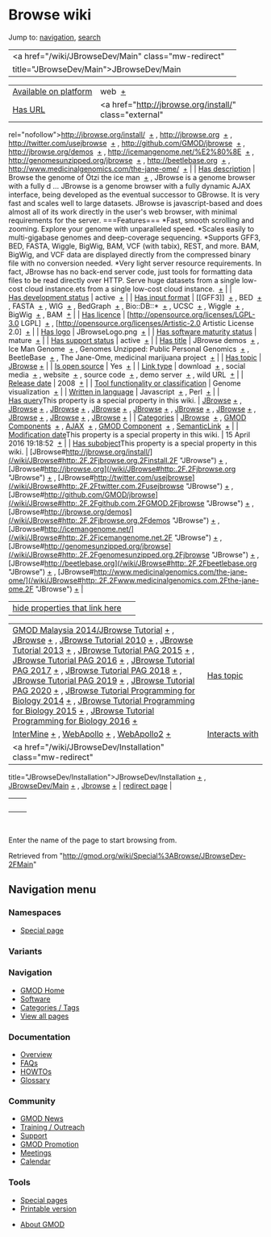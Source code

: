 <div id="mw-page-base" class="noprint">

</div>

<div id="mw-head-base" class="noprint">

</div>

<div id="content" class="mw-body" role="main">

<span id="top"></span>

<div id="mw-js-message" style="display:none;">

</div>



# <span dir="auto">Browse wiki</span>

<div id="bodyContent">

<div id="contentSub">

</div>

<div id="jump-to-nav" class="mw-jump">

Jump to: [navigation](#mw-navigation), [search](#p-search)

</div>

<div id="mw-content-text">

|                                                     |     |
|-----------------------------------------------------|-----|
| <a href="/wiki/JBrowseDev/Main" class="mw-redirect" 
 title="JBrowseDev/Main">JBrowseDev/Main</a>          |     |

|  |  |
|----|----|
| [Available on platform](/wiki/Property%3AAvailable_on_platform "Property:Available on platform") | <span class="smwb-value">web  <span class="smwsearch">[+](/wiki/Special%3ASearchByProperty/Available-20on-20platform/web "Special%3ASearchByProperty/Available-20on-20platform/web")</span></span> |
| [Has URL](/wiki/Property%3AHas_URL "Property:Has URL") | <span class="smwb-value"><a href="http://jbrowse.org/install/" class="external"
rel="nofollow">http://jbrowse.org/install/</a>  <span class="smwsearch">[+](/wiki/Special%3ASearchByProperty/Has-20URL/http%3A-2F-2Fjbrowse.org-2Finstall-2F "Special%3ASearchByProperty/Has-20URL/http%3A-2F-2Fjbrowse.org-2Finstall-2F")</span></span> , <span class="smwb-value"><a href="http://jbrowse.org" class="external"
rel="nofollow">http://jbrowse.org</a>  <span class="smwsearch">[+](/wiki/Special%3ASearchByProperty/Has-20URL/http%3A-2F-2Fjbrowse.org "Special%3ASearchByProperty/Has-20URL/http%3A-2F-2Fjbrowse.org")</span></span> , <span class="smwb-value"><a href="http://twitter.com/usejbrowse" class="external"
rel="nofollow">http://twitter.com/usejbrowse</a>  <span class="smwsearch">[+](/wiki/Special%3ASearchByProperty/Has-20URL/http%3A-2F-2Ftwitter.com-2Fusejbrowse "Special%3ASearchByProperty/Has-20URL/http%3A-2F-2Ftwitter.com-2Fusejbrowse")</span></span> , <span class="smwb-value"><a href="http://github.com/GMOD/jbrowse" class="external"
rel="nofollow">http://github.com/GMOD/jbrowse</a>  <span class="smwsearch">[+](/wiki/Special%3ASearchByProperty/Has-20URL/http%3A-2F-2Fgithub.com-2FGMOD-2Fjbrowse "Special%3ASearchByProperty/Has-20URL/http%3A-2F-2Fgithub.com-2FGMOD-2Fjbrowse")</span></span> , <span class="smwb-value"><a href="http://jbrowse.org/demos" class="external"
rel="nofollow">http://jbrowse.org/demos</a>  <span class="smwsearch">[+](/wiki/Special%3ASearchByProperty/Has-20URL/http%3A-2F-2Fjbrowse.org-2Fdemos "Special%3ASearchByProperty/Has-20URL/http%3A-2F-2Fjbrowse.org-2Fdemos")</span></span> , <span class="smwb-value"><a href="http://icemangenome.net/%E2%80%8E" class="external"
rel="nofollow">http://icemangenome.net/%E2%80%8E</a>  <span class="smwsearch">[+](/wiki/Special%3ASearchByProperty/Has-20URL/http%3A-2F-2Ficemangenome.net-2F-25E2-2580-258E "Special%3ASearchByProperty/Has-20URL/http%3A-2F-2Ficemangenome.net-2F-25E2-2580-258E")</span></span> , <span class="smwb-value"><a href="http://genomesunzipped.org/jbrowse" class="external"
rel="nofollow">http://genomesunzipped.org/jbrowse</a>  <span class="smwsearch">[+](/wiki/Special%3ASearchByProperty/Has-20URL/http%3A-2F-2Fgenomesunzipped.org-2Fjbrowse "Special%3ASearchByProperty/Has-20URL/http%3A-2F-2Fgenomesunzipped.org-2Fjbrowse")</span></span> , <span class="smwb-value"><a href="http://beetlebase.org" class="external"
rel="nofollow">http://beetlebase.org</a>  <span class="smwsearch">[+](/wiki/Special%3ASearchByProperty/Has-20URL/http%3A-2F-2Fbeetlebase.org "Special%3ASearchByProperty/Has-20URL/http%3A-2F-2Fbeetlebase.org")</span></span> , <span class="smwb-value"><a href="http://www.medicinalgenomics.com/the-jane-ome/"
class="external"
rel="nofollow">http://www.medicinalgenomics.com/the-jane-ome/</a>  <span class="smwsearch">[+](/wiki/Special%3ASearchByProperty/Has-20URL/http%3A-2F-2Fwww.medicinalgenomics.com-2Fthe-2Djane-2Dome-2F "Special%3ASearchByProperty/Has-20URL/http%3A-2F-2Fwww.medicinalgenomics.com-2Fthe-2Djane-2Dome-2F")</span></span> |
| [Has description](/wiki/Property%3AHas_description "Property:Has description") | <span class="smwb-value">Browse the genome of Ötzi the ice man  <span class="smwsearch">[+](/wiki/Special%3ASearchByProperty/Has-20description/Browse-20the-20genome-20of-20%C3%96tzi-20the-20ice-20man "Special%3ASearchByProperty/Has-20description/Browse-20the-20genome-20of-20Ötzi-20the-20ice-20man")</span></span> , <span class="smwb-value">JBrowse is a genome browser with a fully d<span class="smw-highlighter" data-type="2" state="persistent" data-title="Information"><span class="smwtext"> … </span><span class="smwttcontent">JBrowse is a genome browser with a fully dynamic AJAX interface, being developed as the eventual successor to GBrowse. It is very fast and scales well to large datasets. JBrowse is javascript-based and does almost all of its work directly in the user's web browser, with minimal requirements for the server. ===Features=== \*Fast, smooth scrolling and zooming. Explore your genome with unparalleled speed. \*Scales easily to multi-gigabase genomes and deep-coverage sequencing. \*Supports GFF3, BED, FASTA, Wiggle, BigWig, BAM, VCF (with tabix), REST, and more. BAM, BigWig, and VCF data are displayed directly from the compressed binary file with no conversion needed. \*Very light server resource requirements. In fact, JBrowse has no back-end server code, just tools for formatting data files to be read directly over HTTP. Serve huge datasets from a single low-cost cloud instance.</span></span>ets from a single low-cost cloud instance.  <span class="smwsearch">[+](/mediawiki/index.php?title=Special%3ASearchByProperty&x=Has-20description%2FJBrowse-20is-20a-20genome-20browser-20with-20a-20fully-20dynamic-20AJAX-20interface%2C-20being-20developed-20as-20the-20eventual-20successor-20to-20GBrowse.-20It-20is-20very-20fast-20and-20scales-20well-20to-20large-20datasets.-20JBrowse-20is-20javascript-2Dbased-20and-20does-20almost-20all-20of-20its-20work-20directly-20in-20the-20user%27s-20web-20browser%2C-20with-20minimal-20requirements-20for-20the-20server.-0A-0A%3D%3D%3DFeatures%3D%3D%3D-0A-0A%2AFast%2C-20smooth-20scrolling-20and-20zooming.-20Explore-20your-20genome-20with-20unparalleled-20speed.-0A%2AScales-20easily-20to-20multi-2Dgigabase-20genomes-20and-20deep-2Dcoverage-20sequencing.-0A%2ASupports-20GFF3%2C-20BED%2C-20FASTA%2C-20Wiggle%2C-20BigWig%2C-20BAM%2C-20VCF-20%28with-20tabix%29%2C-20REST%2C-20and-20more.-20-20BAM%2C-20BigWig%2C-20and-20VCF-20data-20are-20displayed-20directly-20from-20the-20compressed-20binary-20file-20with-20no-20conversion-20needed.-0A%2AVery-20light-20server-20resource-20requirements.-20In-20fact%2C-20JBrowse-20has-20no-20back-2Dend-20server-20code%2C-20just-20tools-20for-20formatting-20data-20files-20to-20be-20read-20directly-20over-20HTTP.-20Serve-20huge-20datasets-20from-20a-20single-20low-2Dcost-20cloud-20instance. "Special%3ASearchByProperty")</span></span> |
| [Has development status](/wiki/Property%3AHas_development_status "Property:Has development status") | <span class="smwb-value">active  <span class="smwsearch">[+](/wiki/Special%3ASearchByProperty/Has-20development-20status/active "Special%3ASearchByProperty/Has-20development-20status/active")</span></span> |
| [Has input format](/wiki/Property%3AHas_input_format "Property:Has input format") | <span class="smwb-value">\[\[GFF3\]\]  <span class="smwsearch">[+](/wiki/Special%3ASearchByProperty/Has-20input-20format/-5B-5BGFF3-5D-5D "Special%3ASearchByProperty/Has-20input-20format/-5B-5BGFF3-5D-5D")</span></span> , <span class="smwb-value">BED  <span class="smwsearch">[+](/wiki/Special%3ASearchByProperty/Has-20input-20format/BED "Special%3ASearchByProperty/Has-20input-20format/BED")</span></span> , <span class="smwb-value">FASTA  <span class="smwsearch">[+](/wiki/Special%3ASearchByProperty/Has-20input-20format/FASTA "Special%3ASearchByProperty/Has-20input-20format/FASTA")</span></span> , <span class="smwb-value">WIG  <span class="smwsearch">[+](/wiki/Special%3ASearchByProperty/Has-20input-20format/WIG "Special%3ASearchByProperty/Has-20input-20format/WIG")</span></span> , <span class="smwb-value">BedGraph  <span class="smwsearch">[+](/wiki/Special%3ASearchByProperty/Has-20input-20format/BedGraph "Special%3ASearchByProperty/Has-20input-20format/BedGraph")</span></span> , <span class="smwb-value">Bio::DB::\*  <span class="smwsearch">[+](/wiki/Special%3ASearchByProperty/Has-20input-20format/Bio::DB::* "Special%3ASearchByProperty/Has-20input-20format/Bio::DB::*")</span></span> , <span class="smwb-value">UCSC  <span class="smwsearch">[+](/wiki/Special%3ASearchByProperty/Has-20input-20format/UCSC "Special%3ASearchByProperty/Has-20input-20format/UCSC")</span></span> , <span class="smwb-value">Wiggle  <span class="smwsearch">[+](/wiki/Special%3ASearchByProperty/Has-20input-20format/Wiggle "Special%3ASearchByProperty/Has-20input-20format/Wiggle")</span></span> , <span class="smwb-value">BigWig  <span class="smwsearch">[+](/wiki/Special%3ASearchByProperty/Has-20input-20format/BigWig "Special%3ASearchByProperty/Has-20input-20format/BigWig")</span></span> , <span class="smwb-value">BAM  <span class="smwsearch">[+](/wiki/Special%3ASearchByProperty/Has-20input-20format/BAM "Special%3ASearchByProperty/Has-20input-20format/BAM")</span></span> |
| [Has licence](/wiki/Property%3AHas_licence "Property:Has licence") | <span class="smwb-value">\[http://opensource.org/licenses/LGPL-3.0 LGPL\]  <span class="smwsearch">[+](/wiki/Special%3ASearchByProperty/Has-20licence/-5Bhttp%3A-2F-2Fopensource.org-2Flicenses-2FLGPL-2D3.0-20LGPL-5D "Special%3ASearchByProperty/Has-20licence/-5Bhttp%3A-2F-2Fopensource.org-2Flicenses-2FLGPL-2D3.0-20LGPL-5D")</span></span> , <span class="smwb-value">\[http://opensource.org/licenses/Artistic-2.0 Artistic License 2.0\]  <span class="smwsearch">[+](/wiki/Special%3ASearchByProperty/Has-20licence/-5Bhttp%3A-2F-2Fopensource.org-2Flicenses-2FArtistic-2D2.0-20Artistic-20License-202.0-5D "Special%3ASearchByProperty/Has-20licence/-5Bhttp%3A-2F-2Fopensource.org-2Flicenses-2FArtistic-2D2.0-20Artistic-20License-202.0-5D")</span></span> |
| [Has logo](/wiki/Property%3AHas_logo "Property:Has logo") | <span class="smwb-value">JBrowseLogo.png  <span class="smwsearch">[+](/wiki/Special%3ASearchByProperty/Has-20logo/JBrowseLogo.png "Special%3ASearchByProperty/Has-20logo/JBrowseLogo.png")</span></span> |
| [Has software maturity status](/wiki/Property%3AHas_software_maturity_status "Property:Has software maturity status") | <span class="smwb-value">mature  <span class="smwsearch">[+](/wiki/Special%3ASearchByProperty/Has-20software-20maturity-20status/mature "Special%3ASearchByProperty/Has-20software-20maturity-20status/mature")</span></span> |
| [Has support status](/wiki/Property%3AHas_support_status "Property:Has support status") | <span class="smwb-value">active  <span class="smwsearch">[+](/wiki/Special%3ASearchByProperty/Has-20support-20status/active "Special%3ASearchByProperty/Has-20support-20status/active")</span></span> |
| [Has title](/wiki/Property%3AHas_title "Property:Has title") | <span class="smwb-value">JBrowse demos  <span class="smwsearch">[+](/wiki/Special%3ASearchByProperty/Has-20title/JBrowse-20demos "Special%3ASearchByProperty/Has-20title/JBrowse-20demos")</span></span> , <span class="smwb-value">Ice Man Genome  <span class="smwsearch">[+](/wiki/Special%3ASearchByProperty/Has-20title/Ice-20Man-20Genome "Special%3ASearchByProperty/Has-20title/Ice-20Man-20Genome")</span></span> , <span class="smwb-value">Genomes Unzipped: Public Personal Genomics  <span class="smwsearch">[+](/wiki/Special%3ASearchByProperty/Has-20title/Genomes-20Unzipped%3A-20Public-20Personal-20Genomics "Special%3ASearchByProperty/Has-20title/Genomes-20Unzipped%3A-20Public-20Personal-20Genomics")</span></span> , <span class="smwb-value">BeetleBase  <span class="smwsearch">[+](/wiki/Special%3ASearchByProperty/Has-20title/BeetleBase "Special%3ASearchByProperty/Has-20title/BeetleBase")</span></span> , <span class="smwb-value">The Jane-Ome, medicinal marijuana project  <span class="smwsearch">[+](/wiki/Special%3ASearchByProperty/Has-20title/The-20Jane-2DOme,-20medicinal-20marijuana-20project "Special%3ASearchByProperty/Has-20title/The-20Jane-2DOme,-20medicinal-20marijuana-20project")</span></span> |
| [Has topic](/wiki/Property%3AHas_topic "Property:Has topic") | <span class="smwb-value">[JBrowse](/wiki/JBrowse "JBrowse") <span class="smwbrowse">[+](/wiki/Special%3ABrowse/JBrowse "Special%3ABrowse/JBrowse")</span></span> |
| [Is open source](/wiki/Property%3AIs_open_source "Property:Is open source") | <span class="smwb-value">Yes  <span class="smwsearch">[+](/wiki/Special%3ASearchByProperty/Is-20open-20source/Yes "Special%3ASearchByProperty/Is-20open-20source/Yes")</span></span> |
| [Link type](/wiki/Property%3ALink_type "Property:Link type") | <span class="smwb-value">download  <span class="smwsearch">[+](/wiki/Special%3ASearchByProperty/Link-20type/download "Special%3ASearchByProperty/Link-20type/download")</span></span> , <span class="smwb-value">social media  <span class="smwsearch">[+](/wiki/Special%3ASearchByProperty/Link-20type/social-20media "Special%3ASearchByProperty/Link-20type/social-20media")</span></span> , <span class="smwb-value">website  <span class="smwsearch">[+](/wiki/Special%3ASearchByProperty/Link-20type/website "Special%3ASearchByProperty/Link-20type/website")</span></span> , <span class="smwb-value">source code  <span class="smwsearch">[+](/wiki/Special%3ASearchByProperty/Link-20type/source-20code "Special%3ASearchByProperty/Link-20type/source-20code")</span></span> , <span class="smwb-value">demo server  <span class="smwsearch">[+](/wiki/Special%3ASearchByProperty/Link-20type/demo-20server "Special%3ASearchByProperty/Link-20type/demo-20server")</span></span> , <span class="smwb-value">wild URL  <span class="smwsearch">[+](/wiki/Special%3ASearchByProperty/Link-20type/wild-20URL "Special%3ASearchByProperty/Link-20type/wild-20URL")</span></span> |
| [Release date](/wiki/Property%3ARelease_date "Property:Release date") | <span class="smwb-value">2008  <span class="smwsearch">[+](/wiki/Special%3ASearchByProperty/Release-20date/2008 "Special%3ASearchByProperty/Release-20date/2008")</span></span> |
| [Tool functionality or classification](/wiki/Property%3ATool_functionality_or_classification "Property:Tool functionality or classification") | <span class="smwb-value">Genome visualization  <span class="smwsearch">[+](/wiki/Special%3ASearchByProperty/Tool-20functionality-20or-20classification/Genome-20visualization "Special%3ASearchByProperty/Tool-20functionality-20or-20classification/Genome-20visualization")</span></span> |
| [Written in language](/wiki/Property%3AWritten_in_language "Property:Written in language") | <span class="smwb-value">Javascript  <span class="smwsearch">[+](/wiki/Special%3ASearchByProperty/Written-20in-20language/Javascript "Special%3ASearchByProperty/Written-20in-20language/Javascript")</span></span> , <span class="smwb-value">Perl  <span class="smwsearch">[+](/wiki/Special%3ASearchByProperty/Written-20in-20language/Perl "Special%3ASearchByProperty/Written-20in-20language/Perl")</span></span> |
| <span class="smw-highlighter" data-type="1" state="inline" data-title="Property"><span class="smwbuiltin">[Has query](/wiki/Property:Has_query "Property:Has query")</span><span class="smwttcontent">This property is a special property in this wiki.</span></span> | <span class="smwb-value">[JBrowse](/wiki/JBrowse#_QUERY469d02261a72e0e0f3175cfdae7fccca "JBrowse") <span class="smwbrowse">[+](/wiki/Special%3ABrowse/JBrowse-23_QUERY469d02261a72e0e0f3175cfdae7fccca "Special%3ABrowse/JBrowse-23 QUERY469d02261a72e0e0f3175cfdae7fccca")</span></span> , <span class="smwb-value">[JBrowse](/wiki/JBrowse#_QUERY52b24b8d4204293fa186dcaa318a6c4b "JBrowse") <span class="smwbrowse">[+](/wiki/Special%3ABrowse/JBrowse-23_QUERY52b24b8d4204293fa186dcaa318a6c4b "Special%3ABrowse/JBrowse-23 QUERY52b24b8d4204293fa186dcaa318a6c4b")</span></span> , <span class="smwb-value">[JBrowse](/wiki/JBrowse#_QUERY1d38a8ab230383a748287289058b5e92 "JBrowse") <span class="smwbrowse">[+](/wiki/Special%3ABrowse/JBrowse-23_QUERY1d38a8ab230383a748287289058b5e92 "Special%3ABrowse/JBrowse-23 QUERY1d38a8ab230383a748287289058b5e92")</span></span> , <span class="smwb-value">[JBrowse](/wiki/JBrowse#_QUERYe714c956cbe8329275baf755f54e5039 "JBrowse") <span class="smwbrowse">[+](/wiki/Special%3ABrowse/JBrowse-23_QUERYe714c956cbe8329275baf755f54e5039 "Special%3ABrowse/JBrowse-23 QUERYe714c956cbe8329275baf755f54e5039")</span></span> , <span class="smwb-value">[JBrowse](/wiki/JBrowse#_QUERY18bb04c5f6f7f15ddc4b2e2118c1873d "JBrowse") <span class="smwbrowse">[+](/wiki/Special%3ABrowse/JBrowse-23_QUERY18bb04c5f6f7f15ddc4b2e2118c1873d "Special%3ABrowse/JBrowse-23 QUERY18bb04c5f6f7f15ddc4b2e2118c1873d")</span></span> , <span class="smwb-value">[JBrowse](/wiki/JBrowse#_QUERYb94a3b097be65fac611ebe329ddc9d35 "JBrowse") <span class="smwbrowse">[+](/wiki/Special%3ABrowse/JBrowse-23_QUERYb94a3b097be65fac611ebe329ddc9d35 "Special%3ABrowse/JBrowse-23 QUERYb94a3b097be65fac611ebe329ddc9d35")</span></span> , <span class="smwb-value">[JBrowse](/wiki/JBrowse#_QUERY0b63771b0bcf6d3ad74b7be1c75c89dc "JBrowse") <span class="smwbrowse">[+](/wiki/Special%3ABrowse/JBrowse-23_QUERY0b63771b0bcf6d3ad74b7be1c75c89dc "Special%3ABrowse/JBrowse-23 QUERY0b63771b0bcf6d3ad74b7be1c75c89dc")</span></span> , <span class="smwb-value">[JBrowse](/wiki/JBrowse#_QUERYc488b23646332a3c8b7ace9cd074f331 "JBrowse") <span class="smwbrowse">[+](/wiki/Special%3ABrowse/JBrowse-23_QUERYc488b23646332a3c8b7ace9cd074f331 "Special%3ABrowse/JBrowse-23 QUERYc488b23646332a3c8b7ace9cd074f331")</span></span> , <span class="smwb-value">[JBrowse](/wiki/JBrowse#_QUERYcf264ec10b4bc2d750b955cd65d42a53 "JBrowse") <span class="smwbrowse">[+](/wiki/Special%3ABrowse/JBrowse-23_QUERYcf264ec10b4bc2d750b955cd65d42a53 "Special%3ABrowse/JBrowse-23 QUERYcf264ec10b4bc2d750b955cd65d42a53")</span></span> , <span class="smwb-value">[JBrowse](/wiki/JBrowse#_QUERY703cc64c8a9f3801c83a6e0ca1e9dc06 "JBrowse") <span class="smwbrowse">[+](/wiki/Special%3ABrowse/JBrowse-23_QUERY703cc64c8a9f3801c83a6e0ca1e9dc06 "Special%3ABrowse/JBrowse-23 QUERY703cc64c8a9f3801c83a6e0ca1e9dc06")</span></span> |
| [Categories](/wiki/Special%3ACategories "Special%3ACategories") | <span class="smwb-value">[JBrowse](/wiki/Category%3AJBrowse "Category%3AJBrowse")  <span class="smwsearch">[+](/wiki/Special%3ASearchByProperty/JBrowse "Special%3ASearchByProperty/JBrowse")</span></span> , <span class="smwb-value">[GMOD Components](/wiki/Category%3AGMOD_Components "Category%3AGMOD Components")  <span class="smwsearch">[+](/wiki/Special%3ASearchByProperty/GMOD-20Components "Special%3ASearchByProperty/GMOD-20Components")</span></span> , <span class="smwb-value">[AJAX](/wiki/Category%3AAJAX "Category%3AAJAX")  <span class="smwsearch">[+](/wiki/Special%3ASearchByProperty/AJAX "Special%3ASearchByProperty/AJAX")</span></span> , <span class="smwb-value">[GMOD Component](/wiki/Category%3AGMOD_Component "Category%3AGMOD Component")  <span class="smwsearch">[+](/wiki/Special%3ASearchByProperty/GMOD-20Component "Special%3ASearchByProperty/GMOD-20Component")</span></span> , <span class="smwb-value"><a
href="/mediawiki/index.php?title=Category%3ASemanticLink&amp;action=edit&amp;redlink=1"
class="new"
title="Category%3ASemanticLink (page does not exist)">SemanticLink</a>  <span class="smwsearch">[+](/wiki/Special%3ASearchByProperty/SemanticLink "Special%3ASearchByProperty/SemanticLink")</span></span> |
| <span class="smw-highlighter" data-type="1" state="inline" data-title="Property"><span class="smwbuiltin">[Modification date](/wiki/Property:Modification_date "Property:Modification date")</span><span class="smwttcontent">This property is a special property in this wiki.</span></span> | <span class="smwb-value">15 April 2016 19:18:52  <span class="smwsearch">[+](/wiki/Special%3ASearchByProperty/Modification-20date/15-20April-202016-2019:18:52 "Special%3ASearchByProperty/Modification-20date/15-20April-202016-2019:18:52")</span></span> |
| <span class="smw-highlighter" data-type="1" state="inline" data-title="Property"><span class="smwbuiltin">[Has subobject](/wiki/Property%3AHas_subobject "Property:Has subobject")</span><span class="smwttcontent">This property is a special property in this wiki.</span></span> | <span class="smwb-value">[JBrowse#http://jbrowse.org/install/](/wiki/JBrowse#http:.2F.2Fjbrowse.org.2Finstall.2F "JBrowse") <span class="smwbrowse">[+](/wiki/Special%3ABrowse/JBrowse-23http%3A-2F-2Fjbrowse.org-2Finstall-2F "Special%3ABrowse/JBrowse-23http%3A-2F-2Fjbrowse.org-2Finstall-2F")</span></span> , <span class="smwb-value">[JBrowse#http://jbrowse.org](/wiki/JBrowse#http:.2F.2Fjbrowse.org "JBrowse") <span class="smwbrowse">[+](/wiki/Special%3ABrowse/JBrowse-23http%3A-2F-2Fjbrowse.org "Special%3ABrowse/JBrowse-23http%3A-2F-2Fjbrowse.org")</span></span> , <span class="smwb-value">[JBrowse#http://twitter.com/usejbrowse](/wiki/JBrowse#http:.2F.2Ftwitter.com.2Fusejbrowse "JBrowse") <span class="smwbrowse">[+](/wiki/Special%3ABrowse/JBrowse-23http%3A-2F-2Ftwitter.com-2Fusejbrowse "Special%3ABrowse/JBrowse-23http%3A-2F-2Ftwitter.com-2Fusejbrowse")</span></span> , <span class="smwb-value">[JBrowse#http://github.com/GMOD/jbrowse](/wiki/JBrowse#http:.2F.2Fgithub.com.2FGMOD.2Fjbrowse "JBrowse") <span class="smwbrowse">[+](/wiki/Special%3ABrowse/JBrowse-23http%3A-2F-2Fgithub.com-2FGMOD-2Fjbrowse "Special%3ABrowse/JBrowse-23http%3A-2F-2Fgithub.com-2FGMOD-2Fjbrowse")</span></span> , <span class="smwb-value">[JBrowse#http://jbrowse.org/demos](/wiki/JBrowse#http:.2F.2Fjbrowse.org.2Fdemos "JBrowse") <span class="smwbrowse">[+](/wiki/Special%3ABrowse/JBrowse-23http%3A-2F-2Fjbrowse.org-2Fdemos "Special%3ABrowse/JBrowse-23http%3A-2F-2Fjbrowse.org-2Fdemos")</span></span> , <span class="smwb-value">[JBrowse#http://icemangenome.net/‎](/wiki/JBrowse#http:.2F.2Ficemangenome.net.2F "JBrowse") <span class="smwbrowse">[+](/wiki/Special%3ABrowse/JBrowse-23http%3A-2F-2Ficemangenome.net-2F "Special%3ABrowse/JBrowse-23http%3A-2F-2Ficemangenome.net-2F")</span></span> , <span class="smwb-value">[JBrowse#http://genomesunzipped.org/jbrowse](/wiki/JBrowse#http:.2F.2Fgenomesunzipped.org.2Fjbrowse "JBrowse") <span class="smwbrowse">[+](/wiki/Special%3ABrowse/JBrowse-23http%3A-2F-2Fgenomesunzipped.org-2Fjbrowse "Special%3ABrowse/JBrowse-23http%3A-2F-2Fgenomesunzipped.org-2Fjbrowse")</span></span> , <span class="smwb-value">[JBrowse#http://beetlebase.org](/wiki/JBrowse#http:.2F.2Fbeetlebase.org "JBrowse") <span class="smwbrowse">[+](/wiki/Special%3ABrowse/JBrowse-23http%3A-2F-2Fbeetlebase.org "Special%3ABrowse/JBrowse-23http%3A-2F-2Fbeetlebase.org")</span></span> , <span class="smwb-value">[JBrowse#http://www.medicinalgenomics.com/the-jane-ome/](/wiki/JBrowse#http:.2F.2Fwww.medicinalgenomics.com.2Fthe-jane-ome.2F "JBrowse") <span class="smwbrowse">[+](/wiki/Special%3ABrowse/JBrowse-23http%3A-2F-2Fwww.medicinalgenomics.com-2Fthe-2Djane-2Dome-2F "Special%3ABrowse/JBrowse-23http%3A-2F-2Fwww.medicinalgenomics.com-2Fthe-2Djane-2Dome-2F")</span></span> |

<span id="smw_browse_incoming"></span>

|  |  |
|----|----|
| [hide properties that link here](/mediawiki/index.php?title=Special:Browse&offset=0&dir=out&article=JBrowseDev%2FMain)  |  |

|  |  |
|----|----|
| <span class="smwb-ivalue">[GMOD Malaysia 2014/JBrowse Tutorial](/wiki/GMOD_Malaysia_2014/JBrowse_Tutorial "GMOD Malaysia 2014/JBrowse Tutorial") <span class="smwbrowse">[+](/wiki/Special%3ABrowse/GMOD-20Malaysia-202014-2FJBrowse-20Tutorial "Special%3ABrowse/GMOD-20Malaysia-202014-2FJBrowse-20Tutorial")</span></span> , <span class="smwb-ivalue">[JBrowse](/wiki/JBrowse "JBrowse") <span class="smwbrowse">[+](/wiki/Special%3ABrowse/JBrowse "Special%3ABrowse/JBrowse")</span></span> , <span class="smwb-ivalue">[JBrowse Tutorial 2010](/wiki/JBrowse_Tutorial_2010 "JBrowse Tutorial 2010") <span class="smwbrowse">[+](/wiki/Special%3ABrowse/JBrowse-20Tutorial-202010 "Special%3ABrowse/JBrowse-20Tutorial-202010")</span></span> , <span class="smwb-ivalue">[JBrowse Tutorial 2013](/wiki/JBrowse_Tutorial_2013 "JBrowse Tutorial 2013") <span class="smwbrowse">[+](/wiki/Special%3ABrowse/JBrowse-20Tutorial-202013 "Special%3ABrowse/JBrowse-20Tutorial-202013")</span></span> , <span class="smwb-ivalue">[JBrowse Tutorial PAG 2015](/wiki/JBrowse_Tutorial_PAG_2015 "JBrowse Tutorial PAG 2015") <span class="smwbrowse">[+](/wiki/Special%3ABrowse/JBrowse-20Tutorial-20PAG-202015 "Special%3ABrowse/JBrowse-20Tutorial-20PAG-202015")</span></span> , <span class="smwb-ivalue">[JBrowse Tutorial PAG 2016](/wiki/JBrowse_Tutorial_PAG_2016 "JBrowse Tutorial PAG 2016") <span class="smwbrowse">[+](/wiki/Special%3ABrowse/JBrowse-20Tutorial-20PAG-202016 "Special%3ABrowse/JBrowse-20Tutorial-20PAG-202016")</span></span> , <span class="smwb-ivalue">[JBrowse Tutorial PAG 2017](/wiki/JBrowse_Tutorial_PAG_2017 "JBrowse Tutorial PAG 2017") <span class="smwbrowse">[+](/wiki/Special%3ABrowse/JBrowse-20Tutorial-20PAG-202017 "Special%3ABrowse/JBrowse-20Tutorial-20PAG-202017")</span></span> , <span class="smwb-ivalue">[JBrowse Tutorial PAG 2018](/wiki/JBrowse_Tutorial_PAG_2018 "JBrowse Tutorial PAG 2018") <span class="smwbrowse">[+](/wiki/Special%3ABrowse/JBrowse-20Tutorial-20PAG-202018 "Special%3ABrowse/JBrowse-20Tutorial-20PAG-202018")</span></span> , <span class="smwb-ivalue">[JBrowse Tutorial PAG 2019](/wiki/JBrowse_Tutorial_PAG_2019 "JBrowse Tutorial PAG 2019") <span class="smwbrowse">[+](/wiki/Special%3ABrowse/JBrowse-20Tutorial-20PAG-202019 "Special%3ABrowse/JBrowse-20Tutorial-20PAG-202019")</span></span> , <span class="smwb-ivalue">[JBrowse Tutorial PAG 2020](/wiki/JBrowse_Tutorial_PAG_2020 "JBrowse Tutorial PAG 2020") <span class="smwbrowse">[+](/wiki/Special%3ABrowse/JBrowse-20Tutorial-20PAG-202020 "Special%3ABrowse/JBrowse-20Tutorial-20PAG-202020")</span></span> , <span class="smwb-ivalue">[JBrowse Tutorial Programming for Biology 2014](/wiki/JBrowse_Tutorial_Programming_for_Biology_2014 "JBrowse Tutorial Programming for Biology 2014") <span class="smwbrowse">[+](/wiki/Special%3ABrowse/JBrowse-20Tutorial-20Programming-20for-20Biology-202014 "Special%3ABrowse/JBrowse-20Tutorial-20Programming-20for-20Biology-202014")</span></span> , <span class="smwb-ivalue">[JBrowse Tutorial Programming for Biology 2015](/wiki/JBrowse_Tutorial_Programming_for_Biology_2015 "JBrowse Tutorial Programming for Biology 2015") <span class="smwbrowse">[+](/wiki/Special%3ABrowse/JBrowse-20Tutorial-20Programming-20for-20Biology-202015 "Special%3ABrowse/JBrowse-20Tutorial-20Programming-20for-20Biology-202015")</span></span> , <span class="smwb-ivalue">[JBrowse Tutorial Programming for Biology 2016](/wiki/JBrowse_Tutorial_Programming_for_Biology_2016 "JBrowse Tutorial Programming for Biology 2016") <span class="smwbrowse">[+](/wiki/Special%3ABrowse/JBrowse-20Tutorial-20Programming-20for-20Biology-202016 "Special%3ABrowse/JBrowse-20Tutorial-20Programming-20for-20Biology-202016")</span></span> | [Has topic](/wiki/Property%3AHas_topic "Property:Has topic") |
| <span class="smwb-ivalue">[InterMine](/wiki/InterMine "InterMine") <span class="smwbrowse">[+](/wiki/Special%3ABrowse/InterMine "Special%3ABrowse/InterMine")</span></span> , <span class="smwb-ivalue">[WebApollo](/wiki/WebApollo "WebApollo") <span class="smwbrowse">[+](/wiki/Special%3ABrowse/WebApollo "Special%3ABrowse/WebApollo")</span></span> , <span class="smwb-ivalue">[WebApollo2](/wiki/WebApollo2 "WebApollo2") <span class="smwbrowse">[+](/wiki/Special%3ABrowse/WebApollo2 "Special%3ABrowse/WebApollo2")</span></span> | [Interacts with](/wiki/Property%3AInteracts_with "Property:Interacts with") |
| <span class="smwb-ivalue"><a href="/wiki/JBrowseDev/Installation" class="mw-redirect"
title="JBrowseDev/Installation">JBrowseDev/Installation</a> <span class="smwbrowse">[+](/wiki/Special%3ABrowse/JBrowseDev-2FInstallation "Special%3ABrowse/JBrowseDev-2FInstallation")</span></span> , <span class="smwb-ivalue"><a href="/wiki/JBrowseDev/Main" class="mw-redirect"
title="JBrowseDev/Main">JBrowseDev/Main</a> <span class="smwbrowse">[+](/wiki/Special%3ABrowse/JBrowseDev-2FMain "Special%3ABrowse/JBrowseDev-2FMain")</span></span> , <span class="smwb-ivalue"><a href="/wiki/Jbrowse" class="mw-redirect" title="Jbrowse">Jbrowse</a> <span class="smwbrowse">[+](/wiki/Special%3ABrowse/Jbrowse "Special%3ABrowse/Jbrowse")</span></span> | [redirect page](/wiki/Special:ListRedirects "Special:ListRedirects") |

|     |     |
|-----|-----|
|     |     |

 

Enter the name of the page to start browsing from.  

</div>

<div class="printfooter">

Retrieved from "<http://gmod.org/wiki/Special%3ABrowse/JBrowseDev-2FMain>"

</div>

<div id="catlinks" class="catlinks catlinks-allhidden">

</div>

<div class="visualClear">

</div>

</div>

</div>

<div id="mw-navigation">

## Navigation menu

<div id="mw-head">



<div id="left-navigation">

<div id="p-namespaces" class="vectorTabs" role="navigation"
aria-labelledby="p-namespaces-label">

### Namespaces

- <span id="ca-nstab-special">[Special
  page](/wiki/Special%3ABrowse/JBrowseDev-2FMain "This is a special page, you cannot edit the page itself")</span>

</div>

<div id="p-variants" class="vectorMenu emptyPortlet" role="navigation"
aria-labelledby="p-variants-label">

### 

### Variants[](#)

<div class="menu">

</div>

</div>

</div>





</div>



</div>

</div>

</div>

<div id="mw-panel">

<div id="p-logo" role="banner">

<a href="/wiki/Main_Page"
style="background-image: url(http://gmod.org/images/GMOD-cogs.png);"
title="Visit the main page"></a>

</div>

<div id="p-Navigation" class="portal" role="navigation"
aria-labelledby="p-Navigation-label">

### Navigation

<div class="body">

- <span id="n-GMOD-Home">[GMOD Home](/wiki/Main_Page)</span>
- <span id="n-Software">[Software](/wiki/GMOD_Components)</span>
- <span id="n-Categories-.2F-Tags">[Categories /
  Tags](/wiki/Categories)</span>
- <span id="n-View-all-pages">[View all
  pages](/wiki/Special:AllPages)</span>

</div>

</div>

<div id="p-Documentation" class="portal" role="navigation"
aria-labelledby="p-Documentation-label">

### Documentation

<div class="body">

- <span id="n-Overview">[Overview](/wiki/Overview)</span>
- <span id="n-FAQs">[FAQs](/wiki/Category%3AFAQ)</span>
- <span id="n-HOWTOs">[HOWTOs](/wiki/Category%3AHOWTO)</span>
- <span id="n-Glossary">[Glossary](/wiki/Glossary)</span>

</div>

</div>

<div id="p-Community" class="portal" role="navigation"
aria-labelledby="p-Community-label">

### Community

<div class="body">

- <span id="n-GMOD-News">[GMOD News](/wiki/GMOD_News)</span>
- <span id="n-Training-.2F-Outreach">[Training /
  Outreach](/wiki/Training_and_Outreach)</span>
- <span id="n-Support">[Support](/wiki/Support)</span>
- <span id="n-GMOD-Promotion">[GMOD
  Promotion](/wiki/GMOD_Promotion)</span>
- <span id="n-Meetings">[Meetings](/wiki/Meetings)</span>
- <span id="n-Calendar">[Calendar](/wiki/Calendar)</span>

</div>

</div>

<div id="p-tb" class="portal" role="navigation"
aria-labelledby="p-tb-label">

### Tools

<div class="body">

- <span id="t-specialpages"><a href="/wiki/Special%3ASpecialPages" accesskey="q"
  title="A list of all special pages [q]">Special pages</a></span>
- <span id="t-print"><a
  href="/mediawiki/index.php?title=Special%3ABrowse/JBrowseDev-2FMain&amp;printable=yes"
  rel="alternate" accesskey="p"
  title="Printable version of this page [p]">Printable version</a></span>

</div>

</div>

</div>

</div>

<div id="footer" role="contentinfo">

- <span id="footer-places-about">[About
  GMOD](/wiki/GMOD:About "GMOD:About")</span>

<!-- -->






</div>

